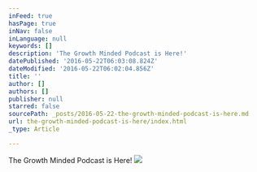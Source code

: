 ```yaml
---
inFeed: true
hasPage: true
inNav: false
inLanguage: null
keywords: []
description: 'The Growth Minded Podcast is Here!'
datePublished: '2016-05-22T06:03:08.824Z'
dateModified: '2016-05-22T06:02:04.856Z'
title: ''
author: []
authors: []
publisher: null
starred: false
sourcePath: _posts/2016-05-22-the-growth-minded-podcast-is-here.md
url: the-growth-minded-podcast-is-here/index.html
_type: Article

---
```

The Growth Minded Podcast is Here!
![](https://the-grid-user-content.s3-us-west-2.amazonaws.com/52815eab-ed01-4021-ba03-f1dc05ee5bb8.jpg)